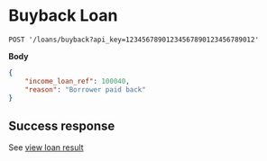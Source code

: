 # Buyback Loan

```http
POST '/loans/buyback?api_key=12345678901234567890123456789012'
```

**Body**

```json
{
    "income_loan_ref": 100040,
    "reason": "Borrower paid back"
}
```

## Success response

See [view loan result](./view_loan.md)